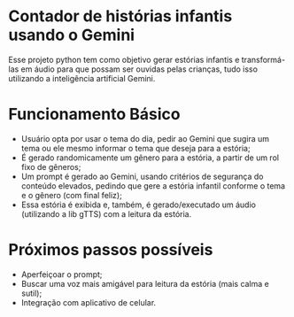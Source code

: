 # Contador de histórias infantis usando o Gemini

Esse projeto python tem como objetivo gerar estórias infantis e transformá-las em áudio para que possam ser ouvidas pelas crianças, tudo isso utilizando a inteligência artificial Gemini. 

# Funcionamento Básico
- Usuário opta por usar o tema do dia, pedir ao Gemini que sugira um tema ou ele mesmo informar o tema que deseja para a estória;
- É gerado randomicamente um gênero para a estória, a partir de um rol fixo de gêneros;
- Um prompt é gerado ao Gemini, usando critérios de segurança do conteúdo elevados, pedindo que gere a estória infantil conforme o tema e o gênero (com final feliz);
- Essa estória é exibida e, também, é gerado/executado um áudio (utilizando a lib gTTS) com a leitura da estória.

# Próximos passos possíveis
- Aperfeiçoar o prompt;
- Buscar uma voz mais amigável para leitura da estória (mais calma e sutil);
- Integração com aplicativo de celular.

